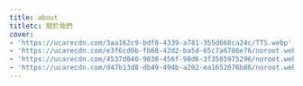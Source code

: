 ```yaml
---
title: about
titletc: 關於我們
cover:
- 'https://ucarecdn.com/3aa162c9-bdf8-4339-a781-355d668ca24c/TTS.webp'
- 'https://ucarecdn.com/e3f6cd0b-fb68-42d2-ba5d-65c7a6786e76/noroot.webp'
- 'https://ucarecdn.com/4537d840-9038-456f-98d6-3f3505975296/noroot.webp'
- 'https://ucarecdn.com/d47b13d8-db49-494b-a202-ea1652076b86/noroot.webp'
---
```

